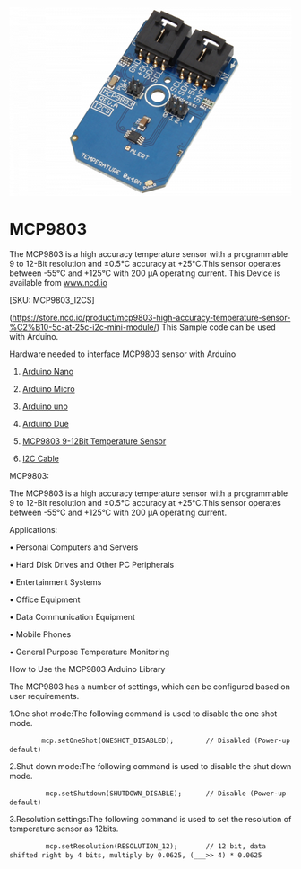 [![MCP9803](MCP9803_I2C.png)](https://store.ncd.io/product/mcp9803-high-accuracy-temperature-sensor-%C2%B10-5c-at-25c-i2c-mini-module/)

# MCP9803

The MCP9803 is a high accuracy temperature sensor with a programmable 9 to 12-Bit resolution and ±0.5°C accuracy at +25°C.This sensor operates between -55°C and +125°C with 200 µA operating current.
This Device is available from www.ncd.io 

[SKU: MCP9803_I2CS]

(https://store.ncd.io/product/mcp9803-high-accuracy-temperature-sensor-%C2%B10-5c-at-25c-i2c-mini-module/)
This Sample code can be used with Arduino.

Hardware needed to interface MCP9803 sensor with Arduino

1. <a href="https://store.ncd.io/product/i2c-shield-for-arduino-nano/">Arduino Nano</a>

2. <a href="https://store.ncd.io/product/i2c-shield-for-arduino-micro-with-i2c-expansion-port/">Arduino Micro</a>

3. <a href="https://store.ncd.io/product/i2c-shield-for-arduino-uno/">Arduino uno</a>

4. <a href="https://store.ncd.io/product/dual-i2c-shield-for-arduino-due-with-modular-communications-interface/">Arduino Due</a>

5. <a href="https://store.ncd.io/product/mcp9803-high-accuracy-temperature-sensor-%C2%B10-5c-at-25c-i2c-mini-module/">MCP9803 9-12Bit Temperature Sensor</a>

6. <a href="https://store.ncd.io/product/i%C2%B2c-cable/">I2C Cable</a>

MCP9803:

The MCP9803 is a high accuracy temperature sensor with a programmable 9 to 12-Bit resolution and ±0.5°C accuracy at +25°C.This sensor operates between -55°C and +125°C with 200 µA operating current.

Applications:

• Personal Computers and Servers

• Hard Disk Drives and Other PC Peripherals

• Entertainment Systems

• Office Equipment

• Data Communication Equipment

• Mobile Phones

• General Purpose Temperature Monitoring

How to Use the MCP9803 Arduino Library

The MCP9803 has a number of settings, which can be configured based on user requirements.
          
1.One shot mode:The following command is used to disable the one shot mode.

            mcp.setOneShot(ONESHOT_DISABLED);        // Disabled (Power-up default)
            
2.Shut down mode:The following command is used to disable the shut down mode.

             mcp.setShutdown(SHUTDOWN_DISABLE);      // Disable (Power-up default)
             
3.Resolution settings:The following command is used to set the resolution of temperature sensor as 12bits.            
             
             mcp.setResolution(RESOLUTION_12);       // 12 bit, data shifted right by 4 bits, multiply by 0.0625, (___>> 4) * 0.0625
             
             
             
             
             
